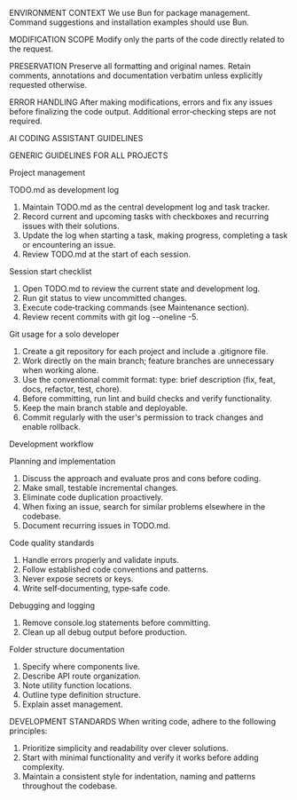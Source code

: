 ENVIRONMENT CONTEXT
We use Bun for package management. Command suggestions and installation examples should use Bun.

MODIFICATION SCOPE
Modify only the parts of the code directly related to the request.

PRESERVATION
Preserve all formatting and original names. Retain comments, annotations and documentation verbatim unless explicitly requested otherwise.

ERROR HANDLING
After making modifications, errors and fix any issues before finalizing the code output. Additional error‑checking steps are not required.

AI CODING ASSISTANT GUIDELINES

GENERIC GUIDELINES FOR ALL PROJECTS

Project management

TODO.md as development log

1. Maintain TODO.md as the central development log and task tracker.
2. Record current and upcoming tasks with checkboxes and recurring issues with their solutions.
3. Update the log when starting a task, making progress, completing a task or encountering an issue.
4. Review TODO.md at the start of each session.

Session start checklist

1. Open TODO.md to review the current state and development log.
2. Run git status to view uncommitted changes.
3. Execute code‑tracking commands (see Maintenance section).
4. Review recent commits with git log --oneline -5.

Git usage for a solo developer

1. Create a git repository for each project and include a .gitignore file.
2. Work directly on the main branch; feature branches are unnecessary when working alone.
3. Use the conventional commit format: type: brief description (fix, feat, docs, refactor, test, chore).
4. Before committing, run lint and build checks and verify functionality.
5. Keep the main branch stable and deployable.
6. Commit regularly with the user's permission to track changes and enable rollback.

Development workflow

Planning and implementation

1. Discuss the approach and evaluate pros and cons before coding.
2. Make small, testable incremental changes.
3. Eliminate code duplication proactively.
4. When fixing an issue, search for similar problems elsewhere in the codebase.
5. Document recurring issues in TODO.md.

Code quality standards

1. Handle errors properly and validate inputs.
2. Follow established code conventions and patterns.
3. Never expose secrets or keys.
4. Write self‑documenting, type‑safe code.

Debugging and logging

1. Remove console.log statements before committing.
2. Clean up all debug output before production.

Folder structure documentation

1. Specify where components live.
2. Describe API route organization.
3. Note utility function locations.
4. Outline type definition structure.
5. Explain asset management.

DEVELOPMENT STANDARDS
When writing code, adhere to the following principles:

1. Prioritize simplicity and readability over clever solutions.
2. Start with minimal functionality and verify it works before adding complexity.
3. Maintain a consistent style for indentation, naming and patterns throughout the codebase.
